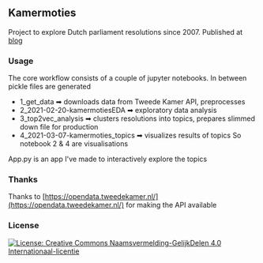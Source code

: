 ## Kamermoties
Project to explore Dutch parliament resolutions since 2007. Published at [blog](https://jvanelteren.github.io/blog/)

### Usage
The core workflow consists of a couple of jupyter notebooks. In between pickle files are generated
* 1_get_data ➡ downloads data from Tweede Kamer API, preprocesses
* 2_2021-02-20-kamermotiesEDA ➡ exploratory data analysis
* 3_top2vec_analysis ➡ clusters resolutions into topics, prepares slimmed down file for production
* 4_2021-03-07-kamermoties_topics ➡ visualizes results of topics
So notebook 2 & 4 are visualisations


App.py is an app I've made to interactively explore the topics

### Thanks
Thanks to [https://opendata.tweedekamer.nl/](https://opendata.tweedekamer.nl/) for making the API available

### License
[![License: Creative Commons Naamsvermelding-GelijkDelen 4.0 Internationaal-licentie](https://i.creativecommons.org/l/by-sa/4.0/80x15.png)](https://creativecommons.org/licenses/by-sa/3.0/) 